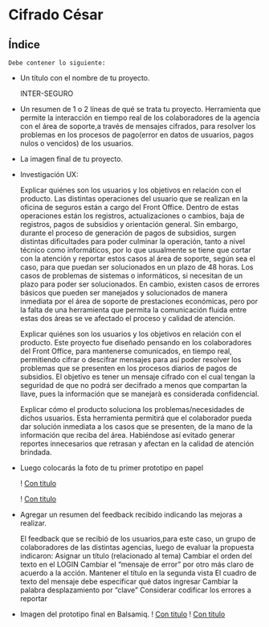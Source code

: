 # Cifrado César

## Índice

    Debe contener lo siguiente:

-   Un título con el nombre de tu proyecto.

     INTER-SEGURO

-   Un resumen de 1 o 2 líneas de qué se trata tu proyecto.
    Herramienta que permite la interacción en tiempo real de los colaboradores de la agencia con el área de soporte,a través de mensajes cifrados, para resolver los problemas en los procesos de pago(error en datos de usuarios, pagos nulos o vencidos) de los usuarios.
-   La imagen final de tu proyecto.


-   Investigación UX:

    Explicar quiénes son los usuarios y los objetivos en relación con el producto.
        Las distintas operaciones del usuario que se realizan en la oficina de seguros están a cargo del Front Office. Dentro de estas operaciones están los registros, actualizaciones o cambios, baja de registros, pagos de subsidios y orientación general.  Sin embargo, durante el proceso de generación de pagos de subsidios, surgen distintas dificultades para poder culminar la operación, tanto a nivel técnico como informáticos, por lo que usualmente se tiene que cortar con la atención y reportar estos casos al área de soporte, según sea el caso, para que puedan ser solucionados en un plazo de 48 horas. Los casos de problemas de sistemas o informáticos, si necesitan de un plazo para poder ser solucionados. En cambio, existen casos de errores básicos que pueden ser manejados y solucionados de manera inmediata por el área de soporte de prestaciones económicas, pero por la falta de una herramienta que permita la comunicación fluida entre estas dos áreas se ve afectado el proceso y calidad de atención.
        
    Explicar quiénes son los usuarios y los objetivos en relación con el producto.
        Este proyecto fue diseñado pensando en  los colaboradores del Front Office, para mantenerse comunicados, en tiempo real, permitiendo cifrar o descifrar mensajes para así poder resolver los problemas que se presenten en los procesos diarios de pagos de subsidios. El objetivo es tener un mensaje cifrado con el cual tengan la seguridad de que no podrá ser decifrado a menos que compartan la llave, pues la información que se manejarà es considerada confidencial.
        
    Explicar cómo el producto soluciona los problemas/necesidades de dichos usuarios.
        Esta herramienta permitirá que el colaborador pueda dar solución inmediata a los casos que se presenten, de la mano de la información que reciba del área. Habiéndose así evitado generar reportes innecesarios que retrasan y afectan en la calidad de atención brindada.

-   Luego colocarás la foto de tu primer prototipo en papel

    ! [Con titulo](<PAPEL1.jpg> "PAPEL 1")

    ! [Con titulo](<PAPEL2.jpg> "PAPEL 2")

-   Agregar un resumen del feedback recibido indicando las mejoras a realizar.

     El feedback que se recibió de los usuarios,para este caso, un grupo de colaboradores de las distintas agencias, luego de evaluar la propuesta indicaron:
     Asignar un título (relacionado al tema)
     Cambiar el orden del texto en el LOGIN
     Cambiar el “mensaje de error” por otro más claro de acuerdo a la acción.
     Mantener el título en la segunda vista
     El cuadro de texto del mensaje debe especificar qué datos ingresar
     Cambiar la palabra desplazamiento por “clave”
     Considerar codificar los errores a reportar


-   Imagen del prototipo final en Balsamiq.
    ! [Con titulo](<PROTOTIPO FINAL 1.jpg> "PROTOTIPO PAPEL 1")
    ! [Con titulo](<PROTOTIPO FINAL 2.jpg> "PROTOTIPO PAPEL 2")
    
